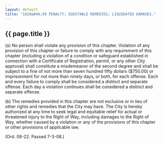 ---
layout: default 
title: "1028&#46;99 PENALTY; EQUITABLE REMEDIES; LIQUIDATED DAMAGES."---

{{ page.title }}
----------------

​(a) No person shall violate any provision of this chapter. Violation of
any provision of this chapter or failure to comply with any requirement
of this chapter (including a violation of a condition or safeguard
established in connection with a Certificate of Registration, permit, or
any other City approval) shall constitute a misdemeanor of the second
degree and shall be subject to a fine of not more than seven hundred
fifty dollars (\$750.00) or imprisonment for not more than ninety days,
or both, for each offense. Each and every failure to comply shall be
considered a distinct and separate offense. Each day a violation
continues shall be considered a distinct and separate offense.

​(b) The remedies provided in this chapter are not exclusive or in lieu
of other rights and remedies that the City may have. The City is hereby
authorized at any time to seek legal and equitable relief for actual or
threatened injury to the Right of Way, including damages to the Right of
Way, whether caused by a violation or any of the provisions of this
chapter or other provisions of applicable law.

(Ord. 08-22. Passed 7-3-08.)
